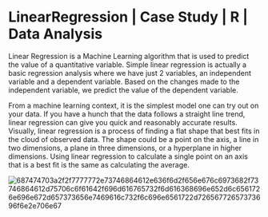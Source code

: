 # LinearRegression | Case Study | R | Data Analysis

Linear Regression is a Machine Learning algorithm that is used to predict the value of a quantitative variable.
Simple linear regression is actually a basic regression analysis where we have just 2 variables, an independent variable and a dependent variable. Based on the changes made to the independent variable, we predict the value of the dependent variable.

From a machine learning context, it is the simplest model one can try out on your data. If you have a hunch that the data follows a straight line trend, linear regression can give you quick and reasonably accurate results.
Visually, linear regression is a process of finding a flat shape that best fits in the cloud of observed data. The shape could be a point on the axis, a line in two dimensions, a plane in three dimensions, or a hyperplane in higher dimensions. Using linear regression to calculate a single point on an axis that is a best fit is the same as calculating the average.

![687474703a2f2f7777772e73746864612e636f6d2f656e676c6973682f73746864612d75706c6f61642f696d616765732f6d616368696e652d6c6561726e696e672d657373656e7469616c732f6c696e6561722d72656772657373696f6e2e706e67](https://user-images.githubusercontent.com/88396377/133889438-f606a5d2-c7ef-44fd-84f0-fb4561f98ef2.png)
